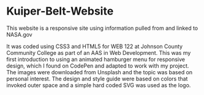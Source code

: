 # Kuiper-Belt-Website
This website is a responsive site using information pulled from and linked to NASA.gov

It was coded using CSS3 and HTML5 for WEB 122 at Johnson County Community College as part of an AAS in Web Development.
This was my first introduction to using an animated hamburger menu for responsive design, which I found on CodePen and adapted to work with my project. The images were downloaded from Unsplash and the topic was based on personal interest. The design and style guide were based on colors that invoked outer space and a simple hard coded SVG was used as the logo. 
